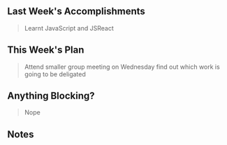 ## Last Week's Accomplishments

> Learnt JavaScript and JSReact

## This Week's Plan

> Attend smaller group meeting on Wednesday find out which work is going to be deligated

## Anything Blocking?

> Nope

## Notes

